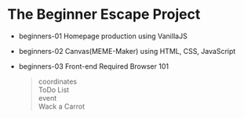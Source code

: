 # The Beginner Escape Project


- beginners-01
Homepage production using VanillaJS

- beginners-02
Canvas(MEME-Maker) using HTML, CSS, JavaScript

- beginners-03
Front-end Required Browser 101
   >coordinates <br>
   >ToDo List <br>
   >event <br>
   >Wack a Carrot <br>

